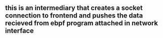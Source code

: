 <h2>this is an intermediary that creates a socket connection to frontend and pushes the data recieved from ebpf program attached in network interface</h2>
